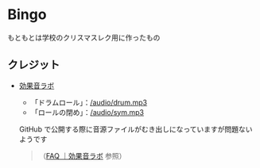 # Bingo

もともとは学校のクリスマスレク用に作ったもの

## クレジット

-   [効果音ラボ](https://soundeffect-lab.info/)

    -   「ドラムロール」：[/audio/drum.mp3](/audio/drum.mp3)
    -   「ロールの閉め」：[/audio/sym.mp3](/audio/sym.mp3)

    GitHub で公開する際に音源ファイルがむき出しになっていますが問題ないようです

    > （[FAQ ｜効果音ラボ](https://soundeffect-lab.info/faq/) 参照）
